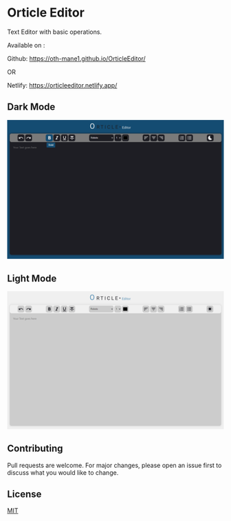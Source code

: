 # Orticle Editor
Text Editor with basic operations.

Available on :

Github: https://oth-mane1.github.io/OrticleEditor/

OR

Netlify: https://orticleeditor.netlify.app/

## Dark Mode
![Orticle Dark](https://github.com/Oth-mane1/OrticleEditor/blob/main/dist/images/Orticle-dark.png)

## Light Mode
![Orticle Light](https://github.com/Oth-mane1/OrticleEditor/blob/main/dist/images/Orticle-light.png)

## Contributing
Pull requests are welcome. For major changes, please open an issue first to discuss what you would like to change.

## License
[MIT](https://github.com/Oth-mane1/OrticleEditor/blob/main/LICENSE)
